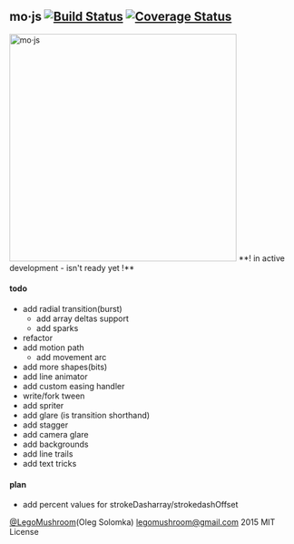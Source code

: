 ## mo·js [![Build Status](https://travis-ci.org/legomushroom/mojs.svg?branch=master)](https://travis-ci.org/legomushroom/mojs) [![Coverage Status](https://coveralls.io/repos/legomushroom/mojs/badge.png?branch=master)](https://coveralls.io/r/legomushroom/mojs?branch=master)

<img src="https://github.com/legomushroom/mojs/raw/master/mockups/logo-banner.png" width="400" alt="mo·js">   
**! in active development - isn't ready yet !**

#### todo
- add radial transition(burst)
  - add array deltas support
  - add sparks
- refactor
- add motion path
  - add movement arc
- add more shapes(bits)
- add line animator
- add custom easing handler
- write/fork tween
- add spriter
- add glare (is transition shorthand)
- add stagger
- add camera glare
- add backgrounds
- add line trails
- add text tricks

#### plan
- add percent values for strokeDasharray/strokedashOffset

[@LegoMushroom](https://twitter.com/legomushroom)(Oleg Solomka) [legomushroom@gmail.com](mailto:legomushroom@gmail.com) 2015 MIT License